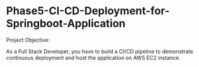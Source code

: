 # Phase5-CI-CD-Deployment-for-Springboot-Application

Project Objective: 

As a Full Stack Developer, you have to build a CI/CD pipeline to demonstrate continuous deployment and host the application on AWS EC2 instance.
